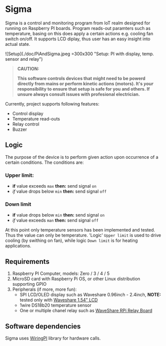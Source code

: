 # Sigma

Sigma is a control and monitoring program from IoT realm designed for running on Raspberry PI boards. Program reads-out paramters such as temperature, basing on this does apply a certain actions e.g. cooling fan switch on/off.
It supports LCD diplay, thus user has an easy insight into actual state.

![Setup](./doc/PiAndSigma.jpeg =300x300 "Setup: PI with display, temp. sensor and relay")

> **CAUTION:**
> 
> **This software controls devices that might need to be powerd directly from mains or perform kinetic actions (motors). It's *your* responsibility to ensure that setup is safe for you and others. If unsure always consult issues with profesional electrician.**

Currently, project supports following features: 
- Control display
- Temperature read-outs
- Relay control
- Buzzer

## Logic

The purpose of the device is to perform given action upon occurrence of a certain conditions.
The conditions are: 
### Upper limit: 
- **if** value exceeds `max` **then:** send signal `on`
- *if* value drops below `min` **then:** send signal `off`
### Down limit
- **if** value drops below `min` **then:** send signal `on`
- *if* value exceeds `man` **then:** send signal `off`

At this point only temperature sensors has been implemented and tested. Thus the value can only be temperature. 'Logic' `Upper limit` is used to drive cooling (by swithing on fan), while logic `Down limit` is for heating applications.


## Requirements

1. Raspberry PI Computer, models: Zero / 3 / 4 / 5
2. MicroSD card with Raspberry Pi OS, or other Linux distribution supporting GPIO
3. Peripherals (if more, more fun): 
   * SPI LCD/OLED display such as Waveshare 0.96inch - 2.4inch, **NOTE:** tested only with [Waveshare 1.54" LCD](https://www.waveshare.com/wiki/1.54inch_LCD_Module)
   * 1wire DS18b20 temperature sensor
   * One or multiple chanel relay such as [WaveShare RPi Relay Board](https://www.waveshare.com/wiki/RPi_Relay_Board)


## Software dependencies

Sigma uses [WiringPI](https://github.com/WiringPi/WiringPi) library for hardware calls.




